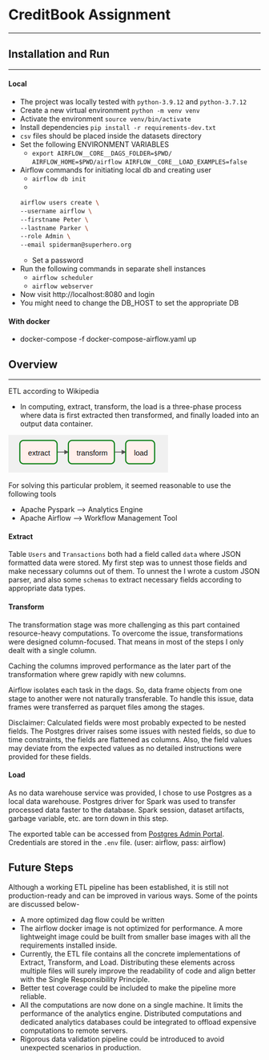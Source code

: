 # CreditBook Assignment
-------------------------

## Installation and Run
-------------------------

#### Local

- The project was locally tested with `python-3.9.12` and `python-3.7.12`
- Create a new virtual environment `python -m venv venv`
- Activate the environment `source venv/bin/activate`
- Install dependencies `pip install -r requirements-dev.txt`
- `csv` files should be placed inside the datasets directory
- Set the following ENVIRONMENT VARIABLES
    - `export AIRFLOW__CORE__DAGS_FOLDER=$PWD/ AIRFLOW_HOME=$PWD/airflow AIRFLOW__CORE__LOAD_EXAMPLES=false`
- Airflow commands for initiating local db and creating user
    - `airflow db init`
    - 
    ```bash
    airflow users create \
    --username airflow \
    --firstname Peter \
    --lastname Parker \
    --role Admin \
    --email spiderman@superhero.org
    ```
    - Set a password
- Run the following commands in separate shell instances
    - `airflow scheduler`
    - `airflow webserver`
- Now visit http://localhost:8080 and login
- You might need to change the DB_HOST to set the appropriate DB

#### With docker 

- docker-compose -f docker-compose-airflow.yaml up


## Overview
------------------------
ETL according to Wikipedia
- In computing, extract, transform, the load is a three-phase process where data is first extracted then transformed, and finally loaded into an output data container. 

![image](images/etl.png)

For solving this particular problem, it seemed reasonable to use the following tools 
- Apache Pyspark --> Analytics Engine
- Apache Airflow --> Workflow Management Tool


#### Extract

Table `Users` and `Transactions` both had a field called `data` where JSON formatted data were stored. My first step was to unnest those fields and make necessary columns out of them. To unnest the I wrote a custom JSON parser, and also some `schemas` to extract necessary fields according to appropriate data types.

#### Transform

The transformation stage was more challenging as this part contained resource-heavy computations. To overcome the issue, transformations were designed column-focused. That means in most of the steps I only dealt with a single column.

Caching the columns improved performance as the later part of the transformation where grew rapidly with new columns.

Airflow isolates each task in the dags. So, data frame objects from one stage to another were not naturally transferable. To handle this issue, data frames were transferred as parquet files among the stages.

Disclaimer: Calculated fields were most probably expected to be nested fields. The Postgres driver raises some issues with nested fields, so due to time constraints, the fields are flattened as columns. Also, the field values may deviate from the expected values as no detailed instructions were provided for these fields.

#### Load

As no data warehouse service was provided, I chose to use Postgres as a local data warehouse. Postgres driver for Spark was used to transfer processed data faster to the database. Spark session, dataset artifacts, garbage variable, etc. are torn down in this step. 

The exported table can be accessed from [Postgres Admin Portal](http://localhost:5050). Credentials are stored in the `.env` file. (user: airflow, pass: airflow)

## Future Steps
Although a working ETL pipeline has been established, it is still not production-ready and can be improved in various ways. Some of the points are discussed below-

- A more optimized dag flow could be written 
- The airflow docker image is not optimized for performance. A more lightweight image could be built from smaller base images with all the requirements installed inside.
- Currently, the ETL file contains all the concrete implementations of Extract, Transform, and Load. Distributing these elements across multiple files will surely improve the readability of code and align better with the Single Responsibility Principle.
- Better test coverage could be included to make the pipeline more reliable.
- All the computations are now done on a single machine. It limits the performance of the analytics engine. Distributed computations and dedicated analytics databases could be integrated to offload expensive computations to remote servers.
- Rigorous data validation pipeline could be introduced to avoid unexpected scenarios in production.